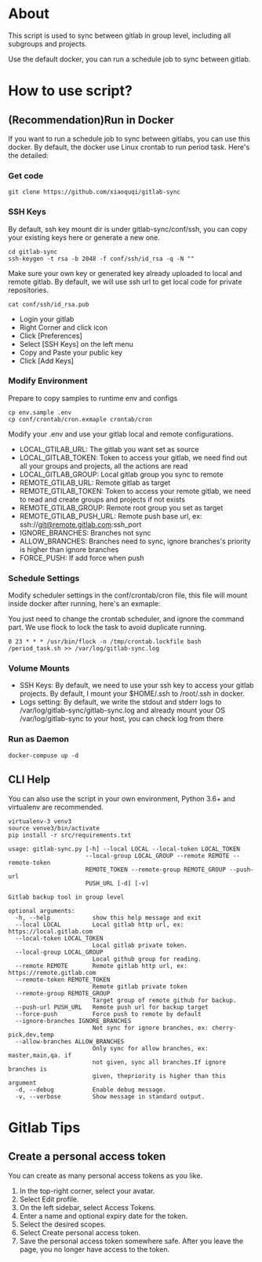 # About

This script is used to sync between gitlab in group level, including all subgroups and projects.

Use the default docker, you can run a schedule job to sync between gitlab.

# How to use script?

## (Recommendation)Run in Docker

If you want to run a schedule job to sync between gitlabs, you can use this docker. By default, the docker use Linux crontab to run period task. Here's the detailed:

### Get code

```
git clone https://github.com/xiaoquqi/gitlab-sync
```

### SSH Keys

By default, ssh key mount dir is under gitlab-sync/conf/ssh, you can copy your existing keys here or generate a new one.

```
cd gitlab-sync
ssh-keygen -t rsa -b 2048 -f conf/ssh/id_rsa -q -N ""
```

Make sure your own key or generated key already uploaded to local and remote gitlab. By default, we will use ssh url to get local code for private repositories.

```
cat conf/ssh/id_rsa.pub
```

* Login your gitlab
* Right Corner and click icon
* Click [Preferences]
* Select [SSH Keys] on the left menu
* Copy and Paste your public key
* Click [Add Keys]

### Modify Environment

Prepare to copy samples to runtime env and configs

```
cp env.sample .env
cp conf/crontab/cron.exmaple crontab/cron
```

Modify your .env and use your gitlab local and remote configurations.

* LOCAL_GTILAB_URL: The gitlab you want set as source
* LOCAL_GITLAB_TOKEN: Token to access your gitlab, we need find out all your groups and projects, all the actions are read
* LOCAL_GITLAB_GROUP: Local gitlab group you sync to remote
* REMOTE_GTILAB_URL: Remote gitlab as target
* REMOTE_GTILAB_TOKEN: Token to access your remote gitlab, we need to read and create groups and projects if not exists
* REMOTE_GTILAB_GROUP: Remote root group you set as target
* REMOTE_GTILAB_PUSH_URL: Remote push base url, ex: ssh://git@remote.gitlab.com:ssh_port
* IGNORE_BRANCHES: Branches not sync
* ALLOW_BRANCHES: Branches need to sync, ignore branches's priority is higher than ignore branches
* FORCE_PUSH: If add force when push

### Schedule Settings

Modify scheduler settings in the conf/crontab/cron file, this file will mount inside docker after running, here's an exmaple:

You just need to change the crontab scheduler, and ignore the command part. We use flock to lock the task to avoid duplicate running.

```
0 23 * * * /usr/bin/flock -n /tmp/crontab.lockfile bash /period_task.sh >> /var/log/gitlab-sync.log
```

### Volume Mounts

* SSH Keys: By default, we need to use your ssh key to access your gitlab projects. By default, I mount your $HOME/.ssh to /root/.ssh in docker.
* Logs setting: By default, we write the stdout and stderr logs to /var/log/gitlab-sync/gitlab-sync.log and already mount your OS /var/log/gitlab-sync to your host, you can check log from there 

### Run as Daemon

```
docker-compuse up -d
```

## CLI Help

You can also use the script in your own environment, Python 3.6+ and virtualenv are recommended.

```
virtualenv-3 venv3
source venve3/bin/activate
pip install -r src/requirements.txt
```

```
usage: gitlab-sync.py [-h] --local LOCAL --local-token LOCAL_TOKEN
                      --local-group LOCAL_GROUP --remote REMOTE --remote-token
                      REMOTE_TOKEN --remote-group REMOTE_GROUP --push-url
                      PUSH_URL [-d] [-v]

Gitlab backup tool in group level

optional arguments:
  -h, --help            show this help message and exit
  --local LOCAL         Local gitlab http url, ex: https://local.gitlab.com
  --local-token LOCAL_TOKEN
                        Local gitlab private token.
  --local-group LOCAL_GROUP
                        Local github group for reading.
  --remote REMOTE       Remote gitlab http url, ex: https://remote.gitlab.com
  --remote-token REMOTE_TOKEN
                        Remote gitlab private token
  --remote-group REMOTE_GROUP
                        Target group of remote github for backup.
  --push-url PUSH_URL   Remote push url for backup target
  --force-push          Force push to remote by default
  --ignore-branches IGNORE_BRANCHES
                        Not sync for ignore branches, ex: cherry-pick,dev,temp
  --allow-branches ALLOW_BRANCHES
                        Only sync for allow branches, ex: master,main,qa. if
                        not given, sync all branches.If ignore branches is
                        given, thepriority is higher than this argument
  -d, --debug           Enable debug message.
  -v, --verbose         Show message in standard output.
```

# Gitlab Tips

## Create a personal access token

You can create as many personal access tokens as you like.

1. In the top-right corner, select your avatar.
2. Select Edit profile.
3. On the left sidebar, select Access Tokens.
4. Enter a name and optional expiry date for the token.
5. Select the desired scopes.
6. Select Create personal access token.
7. Save the personal access token somewhere safe. After you leave the page, you no longer have access to the token.
